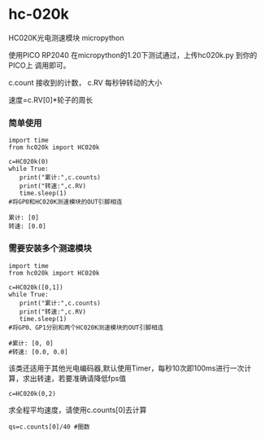 # hc-020k
HC020K光电测速模块 micropython

使用PICO RP2040 在micropython的1.20下测试通过，上传hc020k.py 到你的PICO上 调用即可。

c.count 接收到的计数，
c.RV 每秒钟转动的大小

速度=c.RV[0]*轮子的周长


### 简单使用

```
import time
from hc020k import HC020k

c=HC020k(0)
while True:
   print("累计:",c.counts)
   print("转速:",c.RV)
   time.sleep(1)
#将GP0和HC020K测速模块的OUT引脚相连

累计: [0]
转速: [0.0]

```

### 需要安装多个测速模块

```
import time
from hc020k import HC020k

c=HC020k([0,1])
while True:
   print("累计:",c.counts)
   print("转速:",c.RV)
   time.sleep(1)
#将GP0、GP1分别和两个HC020K测速模块的OUT引脚相连

#累计: [0, 0]
#转速: [0.0, 0.0]

```

该类还适用于其他光电编码器,默认使用Timer，每秒10次即100ms进行一次计算，求出转速，若要准确请降低fps值

`c=HC020k(0,2)`

求全程平均速度，请使用c.counts[0]去计算


`qs=c.counts[0]/40 #圈数`

